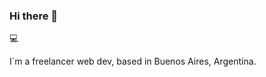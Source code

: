 ### Hi there 👋

💻

I´m a freelancer web dev, based in Buenos Aires, Argentina.

<!DOCTYPE html>
<html>
  <head>
    <meta charset="utf-8">
    <title>Welcome to my hub!</title>
    <meta name="viewport" content="width=device-width, initial-scale=1">
    <link rel="stylesheet" href="css/syles.css" media="screen" title="no title">
  </head>
  <body>

  </body>
</html>
